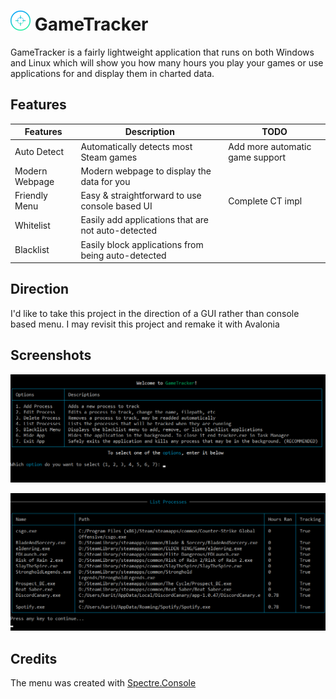 # ![](https://github.com/MangoDevx/GameTracker/blob/master/Images/GTLogo.png?raw=true) GameTracker
GameTracker is a fairly lightweight application that runs on both Windows and Linux which will show you how many hours you play your games or use applications for and display them in charted data.

## Features 
|Features           | Description                                      |TODO                           |
|-------------------|--------------------------------------------------|-------------------------------|
|Auto Detect        |Automatically detects most Steam games            |Add more automatic game support|
|Modern Webpage     |Modern webpage to display the data for you        |                               |
|Friendly Menu      |Easy & straightforward to use console based UI    |Complete CT impl               |
|Whitelist          |Easily add applications that are not auto-detected|                               |
|Blacklist          |Easily block applications from being auto-detected|                               |

## Direction
I'd like to take this project in the direction of a GUI rather than console based menu. I may revisit this project and remake it with Avalonia

## Screenshots
![main-menu](https://github.com/MangoDevx/GameTracker/blob/master/Images/MainMenu.png?raw=true, "Main Menu")

![list-menu](https://github.com/MangoDevx/GameTracker/blob/master/Images/ProcessMenu.png?raw=true, "List Menu")
## Credits
The menu was created with [Spectre.Console](https://github.com/spectreconsole/spectre.console)